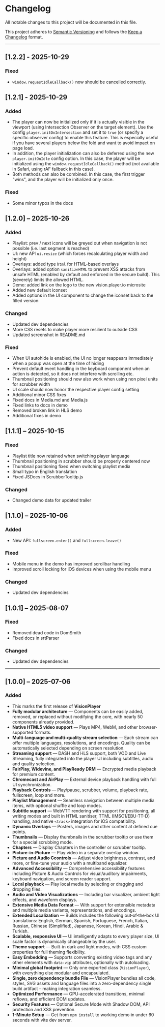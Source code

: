 # Changelog

All notable changes to this project will be documented in this file.

This project adheres to [Semantic Versioning](https://semver.org) and follows the [Keep a Changelog](https://keepachangelog.com/en/1.1.0/) format.

---
## [1.2.2] - 2025-10-29

### Fixed

- `window.requestIdleCallback()` now should be cancelled correctly.

## [1.2.1] - 2025-10-29

### Added

- The player can now be initialized only if it is actually visible in the viewport (using Intersection Observer on the target element). Use the config `player.initOnIntersection` and set it to `true` (or specify a specific observer config) to enable this feature. This is especially useful if you have several players below the fold and want to avoid impact on page load.
- In addition, the player initialization can also be deferred using the new `player.initOnIdle` config option. In this case, the player will be initialized using the `window.requestIdleCallback()` method (not available in Safari, using rAF fallback in this case).
- Both methods can also be combined. In this case, the first trigger "wins", and the player will be initialized only once.

### Fixed

- Some minor typos in the docs

## [1.2.0] – 2025-10-26

### Added

- Playlist: prev / next icons will be greyed out when navigation is not possible (i.e. last segment is reached)
- UI: new API `ui.resize` (which forces recalculating player width and height)
- Overlays: added type `html` for HTML-based overlays
- Overlays: added option `sanitizeHTML` to prevent XSS attacks from unsafe HTML (enabled by default and enforced in the secure build). This (severely) limits the allowed HTML.
- Demo: added link on the logo to the new vision.player.io microsite
- Added new default iconset
- Added options in the UI component to change the iconset back to the filled version

### Changed

- Updated dev dependencies
- More CSS resets to make player more resilient to outside CSS
- Updated screenshot in README.md

### Fixed

- When UI autohide is enabled, the UI no longer reappears immediately when a popup was open at the time of hiding
- Prevent default event handling in the keyboard component when an action is detected, so it does not interfere with scrolling etc.
- Thumbnail positioning should now also work when using non pixel units for scrubber width
- UI scale should now honor the respective player config setting
- Additional minor CSS fixes
- Fixed docs in Media.md and Media.js
- Fixed links to docs in demo
- Removed broken link in HLS demo
- Additional fixes in demo

## [1.1.1] – 2025-10-15

### Fixed

- Playlist title now retained when switching player language
- Thumbnail positioning in scrubber should be properly centered now
- Thumbnail positioning fixed when switching playlist media
- Small typo in English translation
- Fixed JSDocs in ScrubberTooltip.js

### Changed

- Changed demo data for updated trailer

## [1.1.0] – 2025-10-06

### Added

- New API: `fullscreen.enter()` and `fullscreen.leave()`

### Fixed

- Mobile menu in the demo has improved scrollbar handling
- Improved scroll locking for iOS devices when using the mobile menu

### Changed

- Updated dev dependencies

## [1.0.1] – 2025-08-07

### Fixed

- Removed dead code in DomSmith
- Fixed docs in srtParser

### Changed

- Updated dev dependencies

---

## [1.0.0] – 2025-07-06

### Added

- This marks the first release of **VisionPlayer**
- **Fully modular architecture** — Components can be easily added, removed, or replaced without modifying the core, with nearly 50 components already provided.
- **Native HTML5 video support** — Plays MP4, WebM, and other browser-supported formats.
- **Multi-language and multi-quality stream selection** — Each stream can offer multiple languages, resolutions, and encodings. Quality can be automatically selected depending on screen resolution.
- **Streaming support** — DASH and HLS support, both VOD and Live Streaming, fully integrated into the player UI including subtitles, audio and quality selection.
- **FairPlay, Widevine, and PlayReady DRM** — Encrypted media playback for premium content.
- **Chromecast and AirPlay** — External device playback handling with full UI synchronization.
- **Playback Controls** — Play/pause, scrubber, volume, playback rate, fullscreen, loop and more.
- **Playlist Management** — Seamless navigation between multiple media items, with optional shuffle and loop modes.
- **Subtitle support** — WebVTT rendering with support for positioning, all writing modes and built in HTML sanitiser, TTML (IMSC1/EBU-TT-D) handling, and native `<track>` integration for iOS compatibility.
- **Dynamic Overlays** — Posters, images and other content at defined cue points.
- **Thumbnails** — Display thumbnails in the scrubber tooltip or use them for a special scrubbing mode.
- **Chapters** — Display Chapters in the controller or scrubber tooltip.
- **Picture-in-Picture** — Play video in a separate overlay window.
- **Picture and Audio Ccontrols** — Adjust video brightness, contrast, and more, or fine-tune your audio with a multiband equalizer.
- **Advanced Accessibility** — Comprehensive accessibility features including Picture & Audio Controls for visual/auditory impairments, keyboard navigation, and screen reader support.
- **Local playback** — Play local media by selecting or dragging and dropping files.
- **Audio and Video Visualizations** — Including bar visualizer, ambient light effects, and waveform displays.
- **Extensive Media Data Format** — With support for extensible metadata and multiple media variants, representations, and encodings.
- **Extended Localization** — Builds includes the following out‑of‑the‑box UI translations: English, German, Spanish, Portuguese, French, Italian, Russian, Chinese (Simplified), Japanese, Korean, Hindi, Arabic & Turkish.
- **Scalable, responsive UI** — UI intelligently adapts to every player size, UI scale factor is dynamically changeable by the user.
- **Theme support** — Built-in dark and light modes, with CSS custom properties for full theming flexibility.
- **Easy Embedding** — Supports converting existing video tags and any other elements with `data-vip` attributes, optionally with autoloading.
- **Minimal global footprint** — Only one exported class (`VisionPlayer`), with everything else modular and encapsulated.
- **Single, zero dependency bundle File** — VisionPlayer bundles all code, styles, SVG assets and language files into a zero-dependency single build artifact – making integration seamless.
- **Optimized Performance** — GPU-accelerated transitions, minimal reflows, and efficient DOM updates.
- **Security Features** — Optional Secure Mode with Shadow DOM, API protection and XSS prevention.
- **1-Minute Setup** — Get from `npm install` to working demo in under 60 seconds with vite dev server.